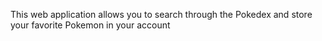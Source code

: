 This web application allows you to search through the Pokedex and store your favorite Pokemon in your account
